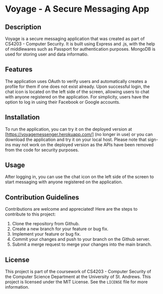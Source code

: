 # Voyage - A Secure Messaging App

## Description
Voyage is a secure messaging application that was created as part of CS4203 - Computer Security. It is built using Express and .js, with the help of middlewares such as Passport for authentication purposes. MongoDB is used for storing user and data informatio.


## Features
The application uses OAuth to verify users and automatically creates a profile for them if one does not exist already. Upon successful login, the chat icon is located on the left side of the screen, allowing users to chat with anyone registered on the application. For simplicity, users have the option to log in using their Facebook or Google accounts.

## Installation
To run the application, you can try it on the deployed version at [https://voyagemessenger.herokuapp.com/] (no longer in use) or you can download the application and try it on your local host. Please note that sign-ins may not work on the deployed version as the APIs have been removed from the code for security purposes.

## Usage
After logging in, you can use the chat icon on the left side of the screen to start messaging with anyone registered on the application.

## Contribution Guidelines
Contributions are welcome and appreciated! Here are the steps to contribute to this project:

1. Clone the repository from Github.
2. Create a new branch for your feature or bug fix.
3. Implement your feature or bug fix.
4. Commit your changes and push to your branch on the Github server.
5. Submit a merge request to merge your changes into the main branch.

## License
This project is part of the coursework of CS4203 - Computer Security of the Computer Science Department at the University of St. Andrews. This project is licensed under the MIT License. See the `LICENSE` file for more information.
